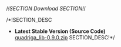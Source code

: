 /*!SECTION
Download
SECTION!*/

/*!SECTION_DESC
- **Latest Stable Version (Source Code)**<br>
  <a href="download/quadriga_lib-0.9.0.zip">quadriga_lib-0.9.0.zip</a>
SECTION_DESC!*/
